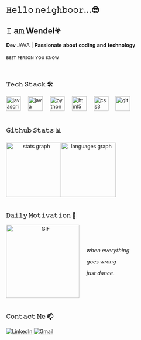 ## 𝙷𝚎𝚕𝚕𝚘 𝚗𝚎𝚒𝚐𝚑𝚋𝚘𝚘𝚛...😎

<h2 align="left">𝙸 𝚊𝚖 Wendel𖣂</h2>

<p align="left">𝐃𝐞𝐯 JAVA | 𝐏𝐚𝐬𝐬𝐢𝐨𝐧𝐚𝐭𝐞 𝐚𝐛𝐨𝐮𝐭 𝐜𝐨𝐝𝐢𝐧𝐠 𝐚𝐧𝐝 𝐭𝐞𝐜𝐡𝐧𝐨𝐥𝐨𝐠𝐲</p>
<p align="left">ʙᴇꜱᴛ ᴘᴇʀꜱᴏɴ ʏᴏᴜ ᴋɴᴏᴡ</p>

<br clear="both">

### 𝚃𝚎𝚌𝚑 𝚂𝚝𝚊𝚌𝚔 🛠️

<div align="left">
  <img src="https://cdn.jsdelivr.net/gh/devicons/devicon/icons/javascript/javascript-original.svg" height="40" alt="javascript logo" />
  <img width="12" />
  <img src="https://cdn.jsdelivr.net/gh/devicons/devicon/icons/java/java-original.svg" height="40" alt="java logo" />
  <img width="12" />
  <img src="https://cdn.jsdelivr.net/gh/devicons/devicon/icons/python/python-original.svg" height="40" alt="python" />
  <img width="12" />
  <img src="https://cdn.jsdelivr.net/gh/devicons/devicon/icons/html5/html5-original.svg" height="40" alt="html5" />
  <img width="12" />
  <img src="https://cdn.jsdelivr.net/gh/devicons/devicon/icons/css3/css3-original.svg" height="40" alt="css3" />
  <img width="12" />
  <img src="https://cdn.jsdelivr.net/gh/devicons/devicon/icons/git/git-original.svg" height="40" alt="git" />
</div>

<br clear="both">

### 𝙶𝚒𝚝𝚑𝚞𝚋 𝚂𝚝𝚊𝚝𝚜 📊

<div align="center">
  <div style="display: flex; justify-content: flex-start; align-items: center;">
    <img src="https://github-readme-stats.vercel.app/api?username=Santssaintly&hide_title=false&hide_rank=false&show_icons=true&include_all_commits=true&count_private=true&disable_animations=false&theme=aura&locale=en&hide_border=false&order=1" height="150" alt="stats graph" />
    <img src="https://github-readme-stats.vercel.app/api/top-langs?username=Santssaintly&locale=en&hide_title=false&layout=compact&card_width=320&langs_count=5&theme=aura&hide_border=false&order=2" height="150" alt="languages graph" />
  </div>
</div>

<br clear="both">

### 𝙳𝚊𝚒𝚕𝚢 𝙼𝚘𝚝𝚒𝚟𝚊𝚝𝚒𝚘𝚗 💪

<div align="center">
  <div style="display: flex; align-items: center;">
    <img height="200" src="https://c.tenor.com/S894mCfpIZ0AAAAd/tenor.gif" alt="GIF" />
    <div style="margin-left: 20px; text-align: left;">
      <p>𝘸𝘩𝘦𝘯 𝘦𝘷𝘦𝘳𝘺𝘵𝘩𝘪𝘯𝘨</p>
      <p>𝘨𝘰𝘦𝘴 𝘸𝘳𝘰𝘯𝘨</p>
      <p>𝘫𝘶𝘴𝘵 𝘥𝘢𝘯𝘤𝘦.</p>
    </div>
  </div>
</div>

<br clear="both">

### 𝙲𝚘𝚗𝚝𝚊𝚌𝚝 𝙼𝚎 📫

<div align="left">
  <a href="https://www.linkedin.com/in/wendelsants/" target="_blank">
    <img src="https://img.shields.io/badge/LinkedIn-0077B5?style=for-the-badge&logo=linkedin&logoColor=white" alt="LinkedIn" />
  </a>
  <a href="mailto:seu-email@example.com" target="_blank">
    <img src="https://img.shields.io/badge/Gmail-D14836?style=for-the-badge&logo=gmail&logoColor=white" alt="Gmail" />
  </a>
</div>
